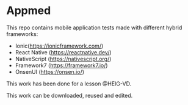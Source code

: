 # Appmed

This repo contains mobile application tests made with different hybrid frameworks: 
* Ionic(https://ionicframework.com/)
* React Native (https://reactnative.dev/)
* NativeScript (https://nativescript.org/)
* Framework7 (https://framework7.io/)
* OnsenUI (https://onsen.io/)

This work has been done for a lesson @HEIG-VD.

This work can be downloaded, reused and edited.
